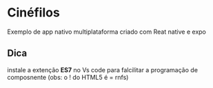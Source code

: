 # Cinéfilos

Exemplo de app nativo multiplataforma criado com Reat native e expo

## Dica

instale a extenção **ES7** no Vs code para falcilitar a programação de composnente (obs: o ! do HTML5 é = rnfs)
